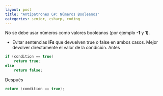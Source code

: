 ```yaml
---
layout: post
title: "Antipatrones C#: Números Booleanos"
categories: senior, csharp, coding
---
```


No se debe usar <!--more--> números como valores booleanos (por ejemplo **-1** y **1**).

- Evitar sentencias **IFs** que devuelven true o false en ambos casos. Mejor devolver directamente el valor de la condición.
  Antes

```csharp
if (condition == true)
    return true;
else
    return false;
```

Después

```csharp
return (condition == true);
```
